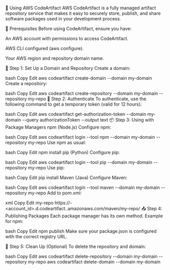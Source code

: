 🧱 Using AWS CodeArtifact
AWS CodeArtifact is a fully managed artifact repository service that makes it easy to securely store, publish, and share software packages used in your development process.

🔐 Prerequisites
Before using CodeArtifact, ensure you have:

An AWS account with permissions to access CodeArtifact.

AWS CLI configured (aws configure).

Your AWS region and repository domain name.

🔧 Step 1: Set Up a Domain and Repository
Create a domain:

bash
Copy
Edit
aws codeartifact create-domain --domain my-domain
Create a repository:

bash
Copy
Edit
aws codeartifact create-repository --domain my-domain --repository my-repo
🔑 Step 2: Authenticate
To authenticate, use the following command to get a temporary token (valid for 12 hours):

bash
Copy
Edit
aws codeartifact get-authorization-token --domain my-domain --query authorizationToken --output text
📦 Step 3: Using with Package Managers
npm (Node.js)
Configure npm:

bash
Copy
Edit
aws codeartifact login --tool npm --domain my-domain --repository my-repo
Use npm as usual:

bash
Copy
Edit
npm install <your-package>
pip (Python)
Configure pip:

bash
Copy
Edit
aws codeartifact login --tool pip --domain my-domain --repository my-repo
Use pip:

bash
Copy
Edit
pip install <your-package>
Maven (Java)
Configure Maven:

bash
Copy
Edit
aws codeartifact login --tool maven --domain my-domain --repository my-repo
Add to pom.xml:

xml
Copy
Edit
<repositories>
  <repository>
    <id>my-repo</id>
    <url>https://<domain>-<account_id>.d.codeartifact.<region>.amazonaws.com/maven/my-repo/</url>
  </repository>
</repositories>
📤 Step 4: Publishing Packages
Each package manager has its own method. Example for npm:

bash
Copy
Edit
npm publish
Make sure your package.json is configured with the correct registry URL.

🧼 Step 5: Clean Up (Optional)
To delete the repository and domain:

bash
Copy
Edit
aws codeartifact delete-repository --domain my-domain --repository my-repo
aws codeartifact delete-domain --domain my-domain
